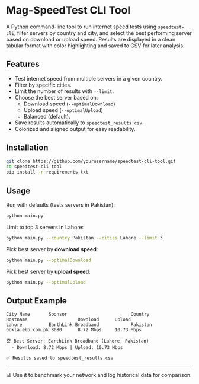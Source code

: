 # Mag-SpeedTest CLI Tool

A Python command-line tool to run internet speed tests using `speedtest-cli`, filter servers by country and city, and select the best performing server based on download or upload speed. Results are displayed in a clean tabular format with color highlighting and saved to CSV for later analysis.

## Features
- Test internet speed from multiple servers in a given country.
- Filter by specific cities.
- Limit the number of results with `--limit`.
- Choose the best server based on:
  - Download speed (`--optimalDownload`)
  - Upload speed (`--optimalUpload`)
  - Balanced (default).
- Save results automatically to `speedtest_results.csv`.
- Colorized and aligned output for easy readability.

## Installation
```bash
git clone https://github.com/yourusername/speedtest-cli-tool.git
cd speedtest-cli-tool
pip install -r requirements.txt
````


## Usage

Run with defaults (tests servers in Pakistan):

```bash
python main.py
```

Limit to top 3 servers in Lahore:

```bash
python main.py --country Pakistan --cities Lahore --limit 3
```

Pick best server by **download speed**:

```bash
python main.py --optimalDownload
```

Pick best server by **upload speed**:

```bash
python main.py --optimalUpload
```

## Output Example

```
City Name       Sponsor                        Country          Hostname                   Download      Upload
Lahore          EarthLink Broadband            Pakistan         ookla.elb.com.pk:8080      8.72 Mbps     10.73 Mbps

🏆 Best Server: EarthLink Broadband (Lahore, Pakistan)
  - Download: 8.72 Mbps | Upload: 10.73 Mbps

✅ Results saved to speedtest_results.csv
```

---

📊 Use it to benchmark your network and log historical data for comparison.
